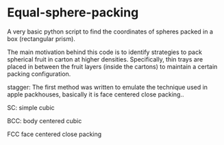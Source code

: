 # Equal-sphere-packing

A very basic python script to find the coordinates of spheres packed in a box (rectangular prism). 

The main motivation behind this code is to identify strategies to pack spherical fruit in carton at higher densities. Specifically, thin trays are placed in between the fruit layers (inside the cartons) to maintain a certain packing configuration.

stagger:
The first method was written to emulate the technique used in apple packhouses, basically it is face centered close packing..

SC:
simple cubic

BCC:
body centered cubic

FCC
face centered close packing
